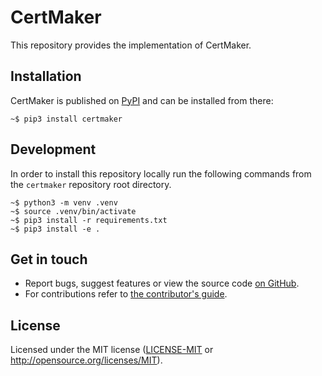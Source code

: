 # CertMaker

This repository provides the implementation of CertMaker.

## Installation

CertMaker is published on [PyPI](https://pypi.org/) and can be installed from
there:

    ~$ pip3 install certmaker

## Development

In order to install this repository locally run the following commands from the
`certmaker` repository root directory.

    ~$ python3 -m venv .venv
    ~$ source .venv/bin/activate
    ~$ pip3 install -r requirements.txt
    ~$ pip3 install -e .

## Get in touch

- Report bugs, suggest features or view the source code [on GitHub].
- For contributions refer to [the contributor's guide].

[on GitHub]: https://github.com/denisvasilik/certmaker
[the contributor's guide]: CONTRIBUTING.md

## License

Licensed under the MIT license ([LICENSE-MIT] or http://opensource.org/licenses/MIT).

[LICENSE-MIT]: LICENSE.rst
